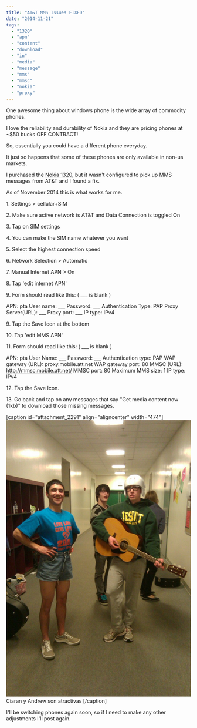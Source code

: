 ```yaml
---
title: "AT&T MMS Issues FIXED"
date: "2014-11-21"
tags: 
  - "1320"
  - "apn"
  - "content"
  - "download"
  - "in"
  - "media"
  - "message"
  - "mms"
  - "mmsc"
  - "nokia"
  - "proxy"
---
```


One awesome thing about windows phone is the wide array of commodity phones.

I love the reliability and durability of Nokia and they are pricing phones at ~$50 bucks OFF CONTRACT!

So, essentially you could have a different phone everyday.

It just so happens that some of these phones are only available in non-us markets.

I purchased the [Nokia 1320](http://www.microsoft.com/en/mobile/phone/lumia1320/ "Microsoft Site"), but it wasn't configured to pick up MMS messages from AT&T and I found a fix.

As of November 2014 this is what works for me.

1\. Settings > cellular+SIM

2\. Make sure active network is AT&T and Data Connection is toggled On

3\. Tap on SIM settings

4\. You can make the SIM name whatever you want

5\. Select the highest connection speed

6\. Network Selection > Automatic

7\. Manual Internet APN > On

8\. Tap 'edit internet APN'

9\. Form should read like this: ( \_\_\_ is blank )

APN: pta User name: \_\_\_ Password: \_\_\_ Authentication Type: PAP Proxy Server(URL): \_\_\_ Proxy port: \_\_\_ IP type: IPv4

9\. Tap the Save Icon at the bottom

10\. Tap 'edit MMS APN'

11\. Form should read like this: ( \_\_\_ is blank )

APN: pta User Name: \_\_\_ Password: \_\_\_ Authentication type: PAP WAP gateway (URL): proxy.mobile.att.net WAP gateway port: 80 MMSC (URL): http://mmsc.mobile.att.net/ MMSC port: 80 Maximum MMS size: 1 IP type: IPv4

12\. Tap the Save Icon.

13\. Go back and tap on any messages that say "Get media content now (1kb)" to download those missing messages.

\[caption id="attachment\_2291" align="aligncenter" width="474"\]![Ciaran y Andrew son atractivas ](images/IMAG0023-685x1024.jpg) Ciaran y Andrew son atractivas \[/caption\]

I'll be switching phones again soon, so if I need to make any other adjustments I'll post again.
